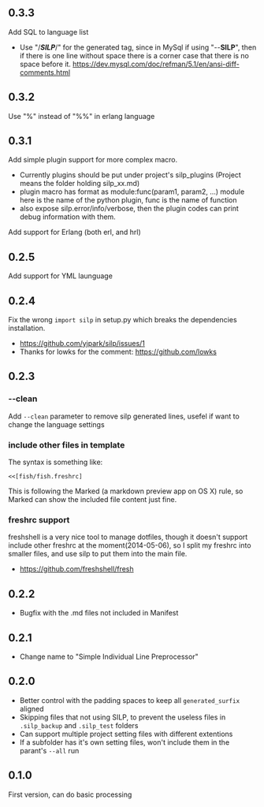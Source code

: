 0.3.3
-----
Add SQL to language list

- Use "/*__SILP__*/" for the generated tag, since in MySql if using
  "--__SILP__", then if there is one line without space there is a 
  corner case that there is no space before it.
  https://dev.mysql.com/doc/refman/5.1/en/ansi-diff-comments.html

0.3.2
-----
Use "%" instead of "%%" in erlang language

0.3.1
-----
Add simple plugin support for more complex macro.

- Currently plugins should be put under project's silp_plugins
    (Project means the folder holding silp_xx.md)
- plugin macro has format as module:func(param1, param2, ...)
    module here is the name of the python plugin, func is the name of
    function
- also expose silp.error/info/verbose, then the plugin codes can print
    debug information with them.

Add support for Erlang (both erl, and hrl)

0.2.5
-----
Add support for YML launguage

0.2.4
-----
Fix the wrong `import silp` in setup.py which breaks the dependencies installation.

- https://github.com/yjpark/silp/issues/1
- Thanks for lowks for the comment: https://github.com/lowks

0.2.3
-----

### --clean
Add `--clean` parameter to remove silp generated lines, usefel if want
  to change the language settings

### include other files in template
The syntax is something like:
```
<<[fish/fish.freshrc]
```
This is following the Marked (a markdown preview app on OS X) rule, so Marked
can show the included file content just fine.

### freshrc support
freshshell is a very nice tool to manage dotfiles, though it doesn't support
include other freshrc at the moment(2014-05-06), so I split my freshrc into
smaller files, and use silp to put them into the main file.
- https://github.com/freshshell/fresh

0.2.2
-----
- Bugfix with the .md files not included in Manifest

0.2.1
-----
- Change name to "Simple Individual Line Preprocessor"

0.2.0
-----
- Better control with the padding spaces to keep all `generated_surfix` aligned
- Skipping files that not using SILP, to prevent the useless files in `.silp_backup`
  and `.silp_test` folders
- Can support multiple project setting files with different extentions
- If a subfolder has it's own setting files, won't include them in the parant's `--all` run

0.1.0
-----
First version, can do basic processing
